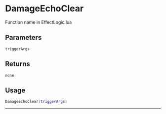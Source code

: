 # DamageEchoClear
Function name in EffectLogic.lua
## Parameters
`triggerArgs`
## Returns
`none`
## Usage
```lua
DamageEchoClear(triggerArgs)
```
---
